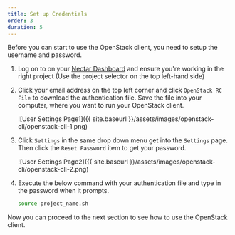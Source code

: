 ```yaml
---
title: Set up Credentials
order: 3
duration: 5
---
```


Before you can start to use the OpenStack client, you need to setup the username and password.

1. Log on to on your [Nectar Dashboard](https://dashboard.rc.nectar.org.au) and ensure you're working in the right project (Use the project selector on the top left-hand side)

2. Click your email address on the top left corner and click `OpenStack RC File` to download the authentication file. Save the file into your computer, where you want to run your OpenStack client.

    ![User Settings Page1]({{ site.baseurl }}/assets/images/openstack-cli/openstack-cli-1.png)

3. Click `Settings` in the same drop down menu get into the `Settings` page. Then click the `Reset Password` item to get your password.

    ![User Settings Page2]({{ site.baseurl }}/assets/images/openstack-cli/openstack-cli-2.png)


4. Execute the below command with your authentication file and type in the password when it prompts.

    ```bash
    source project_name.sh
    ```

Now you can proceed to the next section to see how to use the OpenStack client.
